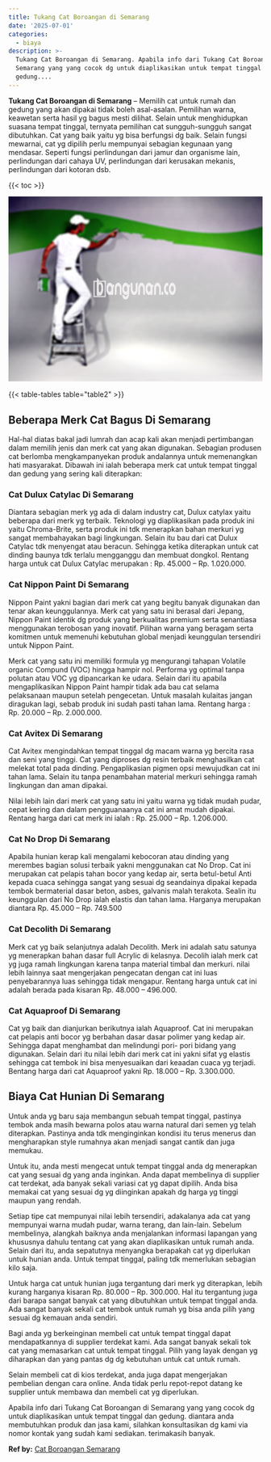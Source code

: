```yaml
---
title: Tukang Cat Boroangan di Semarang
date: '2025-07-01'
categories:
  - biaya
description: >-
  Tukang Cat Boroangan di Semarang. Apabila info dari Tukang Cat Boroangan di
  Semarang yang yang cocok dg untuk diaplikasikan untuk tempat tinggal dan
  gedung....
---
```


**Tukang Cat Boroangan di Semarang** – Memilih cat untuk rumah dan gedung yang akan dipakai tidak boleh asal-asalan. Pemilihan warna, keawetan serta hasil yg bagus mesti dilihat. Selain untuk menghidupkan suasana tempat tinggal, ternyata pemilihan cat sungguh-sungguh sangat dibutuhkan. Cat yang baik yaitu yg bisa berfungsi dg baik. Selain fungsi mewarnai, cat yg dipilih perlu mempunyai sebagian kegunaan yang mendasar. Seperti fungsi perlindungan dari jamur dan organisme lain, perlindungan dari cahaya UV, perlindungan dari kerusakan mekanis, perlindungan dari kotoran dsb.

{{< toc >}}

![Tukang Cat Boroangan di Semarang](/images/jasa-cat-murah15.png)

{{< table-tables table="table2" >}}

## Beberapa Merk Cat Bagus Di Semarang

Hal-hal diatas bakal jadi lumrah dan acap kali akan menjadi pertimbangan dalam memilih jenis dan merk cat yang akan digunakan. Sebagian produsen cat berlomba mengkampanyekan produk andalannya untuk memenangkan hati masyarakat. Dibawah ini ialah beberapa merk cat untuk tempat tinggal dan gedung yang sering kali diterapkan:

### Cat Dulux Catylac Di Semarang

Diantara sebagian merk yg ada di dalam industry cat, Dulux catylax yaitu beberapa dari merk yg terbaik. Teknologi yg diaplikasikan pada produk ini yaitu Chroma-Brite, serta produk ini tdk menerapkan bahan merkuri yg sangat membahayakan bagi lingkungan. Selain itu bau dari cat Dulux Catylac tdk menyengat atau beracun. Sehingga ketika diterapkan untuk cat dinding baunya tdk terlalu mengganggu dan membuat dongkol. Rentang harga untuk cat Dulux Catylac merupakan : Rp. 45.000 – Rp. 1.020.000.

### Cat Nippon Paint Di Semarang

Nippon Paint yakni bagian dari merk cat yang begitu banyak digunakan dan tenar akan keunggulannya. Merk cat yang satu ini berasal dari Jepang, Nippon Paint identik dg produk yang berkualitas premium serta senantiasa menggunakan terobosan yang inovatif. Pilihan warna yang beragam serta komitmen untuk memenuhi kebutuhan global menjadi keunggulan tersendiri untuk Nippon Paint.

Merk cat yang satu ini memiliki formula yg mengurangi tahapan Volatile organic Compund (VOC) hingga hampir nol. Performa yg optimal tanpa polutan atau VOC yg dipancarkan ke udara. Selain dari itu apabila mengaplikasikan Nippon Paint hampir tidak ada bau cat selama pelaksanaan maupun setelah pengecetan. Untuk masalah kulaitas jangan diragukan lagi, sebab produk ini sudah pasti tahan lama. Rentang harga : Rp. 20.000 – Rp. 2.000.000.

### Cat Avitex Di Semarang

Cat Avitex mengindahkan tempat tinggal dg macam warna yg bercita rasa dan seni yang tinggi. Cat yang diproses dg resin terbaik menghasilkan cat melekat total pada dinding. Pengaplikasian pigmen opsi mewujudkan cat ini tahan lama. Selain itu tanpa penambahan material merkuri sehingga ramah lingkungan dan aman dipakai.

Nilai lebih lain dari merk cat yang satu ini yaitu warna yg tidak mudah pudar, cepat kering dan dalam pengguanaanya cat ini amat mudah dipakai. Rentang harga dari cat merk ini ialah : Rp. 25.000 – Rp. 1.206.000.

### Cat No Drop Di Semarang

Apabila hunian kerap kali mengalami kebocoran atau dinding yang merembes bagian solusi terbaik yakni menggunakan cat No Drop. Cat ini merupakan cat pelapis tahan bocor yang kedap air, serta betul-betul Anti kepada cuaca sehingga sangat yang sesuai dg seandainya dipakai kepada tembok bermaterial dasar beton, asbes, galvanis malah terakota. Sealin itu keunggulan dari No Drop ialah elastis dan tahan lama. Harganya merupakan diantara Rp. 45.000 – Rp. 749.500

### Cat Decolith Di Semarang

Merk cat yg baik selanjutnya adalah Decolith. Merk ini adalah satu satunya yg menerapkan bahan dasar full Acrylic di kelasnya. Decolih ialah merk cat yg juga ramah lingkungan karena tanpa material timbal dan merkuri. nilai lebih lainnya saat mengerjakan pengecatan dengan cat ini luas penyebarannya luas sehingga tidak mengapur. Rentang harga untuk cat ini adalah berada pada kisaran Rp. 48.000 – 496.000.

### Cat Aquaproof Di Semarang

Cat yg baik dan dianjurkan berikutnya ialah Aquaproof. Cat ini merupakan cat pelapis anti bocor yg berbahan dasar dasar polimer yang kedap air. Sehingga dapat menghambat dan melindungi pori- pori bidang yang digunakan. Selain dari itu nilai lebih dari merk cat ini yakni sifat yg elastis sehingga cat tembok ini bisa menyesuaikan dari keaadan cuaca yg terjadi. Bentang harga dari cat Aquaproof yakni Rp. 18.000 – Rp. 3.300.000.

## Biaya Cat Hunian Di Semarang

Untuk anda yg baru saja membangun sebuah tempat tinggal, pastinya tembok anda masih bewarna polos atau warna natural dari semen yg telah diterapkan. Pastinya anda tdk menginginkan kondisi itu terus menerus dan mengharapkan style rumahnya akan menjadi sangat cantik dan juga memukau.

Untuk itu, anda mesti mengecat untuk tempat tinggal anda dg menerapkan cat yang sesuai dg yang anda inginkan. Anda dapat membelinya di supplier cat terdekat, ada banyak sekali variasi cat yg dapat dipilih. Anda bisa memakai cat yang sesuai dg yg diinginkan apakah dg harga yg tinggi maupun yang rendah.

Setiap tipe cat mempunyai nilai lebih tersendiri, adakalanya ada cat yang mempunyai warna mudah pudar, warna terang, dan lain-lain. Sebelum membelinya, alangkah baiknya anda menjalankan informasi lapangan yang khususnya dahulu tentang cat yang akan diaplikasikan untuk rumah anda. Selain dari itu, anda sepatutnya menyangka berapakah cat yg diperlukan untuk hunian anda. Untuk tempat tinggal, paling tdk memerlukan sebagian kilo saja.

Untuk harga cat untuk hunian juga tergantung dari merk yg diterapkan, lebih kurang harganya kisaran Rp. 80.000 – Rp. 300.000. Hal itu tergantung juga dari barapa sangat banyak cat yang dibutuhkan untuk tempat tinggal anda. Ada sangat banyak sekali cat tembok untuk rumah yg bisa anda pilih yang sesuai dg kemauan anda sendiri.

Bagi anda yg berkeinginan membeli cat untuk tempat tinggal dapat mendapatkannya di supplier terdekat kami. Ada sangat banyak sekali tok cat yang memasarkan cat untuk tempat tinggal. Pilih yang layak dengan yg diharapkan dan yang pantas dg dg kebutuhan untuk cat untuk rumah.

Selain membeli cat di kios terdekat, anda juga dapat mengerjakan pembelian dengan cara online. Anda tidak perlu repot-repot datang ke supplier untuk membawa dan membeli cat yg diperlukan.

Apabila info dari Tukang Cat Boroangan di Semarang yang yang cocok dg untuk diaplikasikan untuk tempat tinggal dan gedung. diantara anda membutuhkan produk dan jasa kami, silahkan konsultasikan dg kami via nomor kontak yang sudah kami sediakan. terimakasih banyak.

**Ref by:** [Cat Boroangan Semarang](https://id.wikipedia.org/wiki/Cat)
